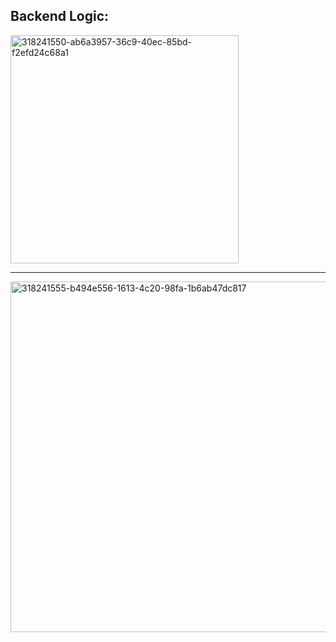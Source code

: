 ## Backend Logic:

<img width="365" alt="318241550-ab6a3957-36c9-40ec-85bd-f2efd24c68a1" src="https://github.com/user-attachments/assets/8c973667-c55e-492e-8cd9-60922167f155">

---

<img width="561" alt="318241555-b494e556-1613-4c20-98fa-1b6ab47dc817" src="https://github.com/user-attachments/assets/1fc50024-712a-4df4-8dfb-86e90ac4bf79">
